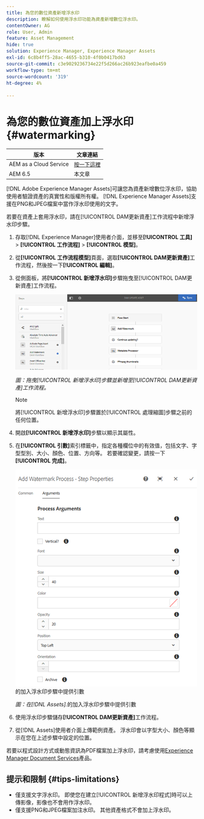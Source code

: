 ```yaml
---
title: 為您的數位資產新增浮水印
description: 瞭解如何使用浮水印功能為資產新增數位浮水印。
contentOwner: AG
role: User, Admin
feature: Asset Management
hide: true
solution: Experience Manager, Experience Manager Assets
exl-id: 6c8b4ff5-28ac-4655-b310-4f0b0417bd63
source-git-commit: c3e9029236734e22f5d266ac26b923eafbe0a459
workflow-type: tm+mt
source-wordcount: '319'
ht-degree: 4%

---
```


# 為您的數位資產加上浮水印 {#watermarking}

| 版本 | 文章連結 |
| -------- | ---------------------------- |
| AEM as a Cloud Service  | [按一下這裡](https://experienceleague.adobe.com/docs/experience-manager-cloud-service/content/assets/manage/watermark-assets.html?lang=en) |
| AEM 6.5 | 本文章 |

[!DNL Adobe Experience Manager Assets]可讓您為資產新增數位浮水印，協助使用者驗證資產的真實性和版權所有權。 [!DNL Experience Manager Assets]支援在PNG和JPEG檔案中當作浮水印使用的文字。

若要在資產上套用浮水印，請在[!UICONTROL DAM更新資產]工作流程中新增浮水印步驟。

1. 存取[!DNL Experience Manager]使用者介面，並移至&#x200B;**[!UICONTROL 工具]** > **[!UICONTROL 工作流程]** > **[!UICONTROL 模型]**。
1. 從&#x200B;**[!UICONTROL 工作流程模型]**&#x200B;頁面，選取&#x200B;**[!UICONTROL DAM更新資產]**&#x200B;工作流程，然後按一下&#x200B;**[!UICONTROL 編輯]**。

1. 從側面板，將&#x200B;**[!UICONTROL 新增浮水印]**&#x200B;步驟拖曳至[!UICONTROL DAM更新資產]工作流程。

   ![拖曳[!UICONTROL 新增浮水印]步驟並新增至[!UICONTROL DAM更新資產]工作流程](assets/add_watermark_step_aem_assets.png)

   *圖：拖曳[!UICONTROL 新增浮水印]步驟並新增至[!UICONTROL DAM更新資產]工作流程。*

   >[!NOTE]
   >
   >將[!UICONTROL 新增浮水印]步驟置於[!UICONTROL 處理縮圖]步驟之前的任何位置。

1. 開啟&#x200B;**[!UICONTROL 新增浮水印]**&#x200B;步驟以顯示其屬性。
1. 在&#x200B;**[!UICONTROL 引數]**&#x200B;索引標籤中，指定各種欄位中的有效值，包括文字、字型型別、大小、顏色、位置、方向等。 若要確認變更，請按一下&#x200B;**[!UICONTROL 完成]**。

   ![在[!DNL Assets]](assets/arguments_add_watermark_aem_assets.png)的加入浮水印步驟中提供引數

   *圖：在[!DNL Assets].*&#x200B;的加入浮水印步驟中提供引數

1. 使用浮水印步驟儲存&#x200B;**[!UICONTROL DAM更新資產]**&#x200B;工作流程。
1. 從[!DNL Assets]使用者介面上傳範例資產。 浮水印會以字型大小、顏色等顯示在您在上述步驟中設定的位置。

若要以程式設計方式或動態資訊為PDF檔案加上浮水印，請考慮使用[Experience Manager Document Services](/help/forms/using/overview-aem-document-services.md)產品。

## 提示和限制 {#tips-limitations}

* 僅支援文字浮水印。 即使您在建立[!UICONTROL 新增浮水印程式]時可以上傳影像，影像也不會用作浮水印。
* 僅支援PNG和JPEG檔案加注水印。 其他資產格式不會加上浮水印。
